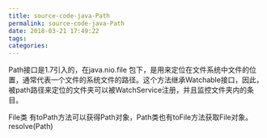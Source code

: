 ```yaml
---
title: source-code-java-Path
permalink: source-code-java-Path
date: 2018-03-21 17:49:22
tags:
categories:
---
```


Path接口是1.7引入的，在java.nio.file 包下，是用来定位在文件系统中文件的位置，通常代表一个文件的系统文件的路径。这个方法继承Watchable接口，因此，被path路径来定位的文件夹可以被WatchService注册，并且监控文件夹内的条目。

File类 有toPath方法可以获得Path对象，Path类也有toFile方法获取File对象。
resolve(Path)
